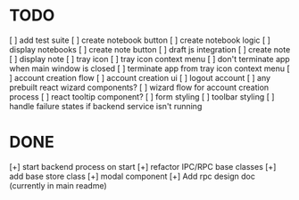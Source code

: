 # TODO

[ ] add test suite
[ ] create notebook button
[ ] create notebook logic
[ ] display notebooks
[ ] create note button
[ ] draft js integration
[ ] create note 
[ ] display note
[ ] tray icon
[ ] tray icon context menu
[ ] don't terminate app when main window is closed
[ ] terminate app from tray icon context menu
[ ] account creation flow
[ ] account creation ui
[ ] logout account
[ ] any prebuilt react wizard components?
[ ] wizard flow for account creation process
[ ] react tooltip component?
[ ] form styling
[ ] toolbar styling
[ ] handle failure states if backend service isn't running

# DONE

[+] start backend process on start
[+] refactor IPC/RPC base classes
[+] add base store class
[+] modal component
[+] Add rpc design doc (currently in main readme)
